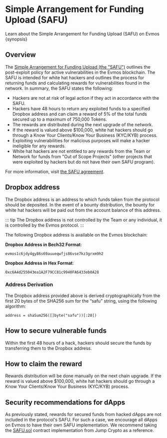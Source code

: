 <!--
order: 3
-->

# Simple Arrangement for Funding Upload (SAFU)

Learn about the Simple Arrangement for Funding Upload (SAFU)
on Evmos {synopsis}

## Overview

<!-- markdown-link-check-disable-next-line -->
The <a href="https://github.com/evmos/evmos/tree/main/docs/users/security/SAFU.pdf" target="_blank">Simple Arrangement for Funding Upload (the "SAFU")</a>
outlines the post-exploit policy for active vulnerabilities
in the Evmos blockchain. The SAFU is intended for white hat hackers
and outlines the process for returning funds and calculating rewards
for vulnerabilities found in the network.
In summary, the SAFU states the following:

* Hackers are not at risk of legal action if they act in accordance
  with the SAFU.
* Hackers have 48 hours to return any exploited funds
  to a specified Dropbox address and can claim a reward of
  5% of the total funds secured up to a maximum of 750,000 Tokens.
* The rewards are distributed during the next upgrade of the network.
* If the reward is valued above $100,000, white hat hackers should go through
  a Know Your Clients/Know Your Business (KYC/KYB) process.
* Exploiting vulnerabilities for malicious purposes
  will make a hacker ineligible for any rewards.
* White hat hackers are not entitled to any rewards from the Team or Network
  for funds from "Out of Scope Projects" (other projects that were exploited
  by hackers but do not have their own SAFU program).

For more information,
visit <a href="https://github.com/evmos/evmos/tree/main/docs/users/security/SAFU.pdf" target="_blank">the SAFU agreement</a>.<!-- markdown-link-check-disable-line -->

## Dropbox address

The Dropbox address is an address to which funds taken from
the protocol should be deposited.
In the event of a bounty distribution,
the bounty for white hat hackers will be paid out
from the account balance of this address.

::: tip
The Dropbox address is not controlled by the Team
or any individual, it is controlled by the Evmos protocol.
:::

The following Dropbox address is available on the Evmos blockchain:

**Dropbox Address in Bech32 Format**:

```shell
evmos1c6jdy4gy86s69auueqwfjs86vse7kz3grxm9h2
```

**Dropbox Address in Hex Format**:

```shell
0xc6A4d255043ea1A2F79CC81c9940FA6433eb0A28
```

### Address Derivation

The Dropbox address provided above is derived cryptographically from the
first 20 bytes of the SHA256 sum for the “safu” string,
using the following algorithm:

```shell
address = shaSum256([]byte("safu"))[:20])
```

## How to secure vulnerable funds

Within the first 48 hours of a hack,
hackers should secure the funds by transferring them to the Dropbox address.

## How to claim the reward

Rewards distribution will be done manually on the next chain upgrade.
If the reward is valued above $100,000,
white hat hackers should go through a
Know Your Clients/Know Your Business (KYC/KYB) process.

## Security recommendations for dApps

As previously stated, rewards for secured funds from hacked dApps
are not included in the protocol's SAFU.
For such a case, we encourage all dApps on Evmos
to have their own SAFU implementation.
We recommend taking the [SAFU.sol](https://github.com/JumpCrypto/Safu/)
contract implementation from Jump Crypto as a reference.
